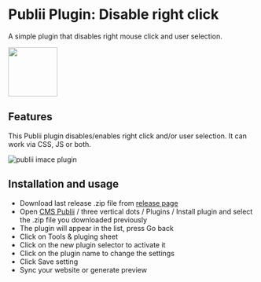 # Publii Plugin: Disable right click

A simple plugin that disables right mouse click and user selection. 
<p><img height="100" src="https://raw.githubusercontent.com/gpsblues/Publii-Plugin-Disable-right-click/a131ba7eab9c150b519b86556a1ff04438261b0f/assets/thumbnail.svg"></p>

## Features
This Publii plugin disables/enables right click and/or user selection. It can work via CSS, JS or both.

![publii imace plugin](https://raw.githubusercontent.com/gpsblues/Publii-Plugin-Disable-right-click/refs/heads/main/.assets/screen1.png)

## Installation and usage
- Download last release .zip file from [release page](https://github.com/gpsblues/Publii-Plugin-Disable-right-click/releases/)
- Open [CMS Publii](https://getpublii.com/) / three vertical dots / Plugins / Install plugin and select the .zip file you downloaded previously
- The plugin will appear in the list, press Go back
- Click on Tools & pluging sheet
- Click on the new plugin selector to activate it
- Click on the plugin name to change the settings
- Click Save setting
- Sync your website or generate preview
